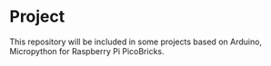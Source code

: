 # Project
This repository will be included in some projects based on Arduino, Micropython for Raspberry Pi PicoBricks.

